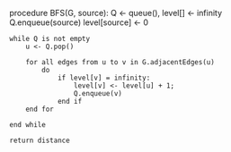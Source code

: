 procedure BFS(G, source):
    Q <- queue(), level[] <- infinity
    Q.enqueue(source)
    level[source] <- 0

    while Q is not empty
        u <- Q.pop()

        for all edges from u to v in G.adjacentEdges(u)
            do
                if level[v] = infinity:
                    level[v] <- level[u] + 1;
                    Q.enqueue(v)
                end if
        end for

    end while

    return distance
